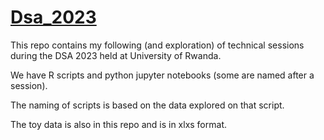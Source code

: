 # [Dsa_2023](https://www.datascienceafrica.org/dsa2023kigali/)

This repo contains my following (and exploration) of technical sessions during the DSA 2023 held at University of Rwanda.

We have R scripts and python jupyter notebooks (some are named after a session).

The naming of scripts is based on the data explored on that script.

The toy data is also in this repo and is in xlxs format.

